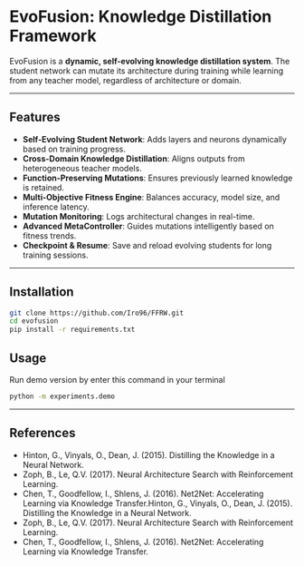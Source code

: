 # EvoFusion: Knowledge Distillation Framework

EvoFusion is a **dynamic, self-evolving knowledge distillation system**. The student network can mutate its architecture during training while learning from any teacher model, regardless of architecture or domain.

---

## Features

- **Self-Evolving Student Network**: Adds layers and neurons dynamically based on training progress.
- **Cross-Domain Knowledge Distillation**: Aligns outputs from heterogeneous teacher models.
- **Function-Preserving Mutations**: Ensures previously learned knowledge is retained.
- **Multi-Objective Fitness Engine**: Balances accuracy, model size, and inference latency.
- **Mutation Monitoring**: Logs architectural changes in real-time.
- **Advanced MetaController**: Guides mutations intelligently based on fitness trends.
- **Checkpoint & Resume**: Save and reload evolving students for long training sessions.

---

## Installation

```bash
git clone https://github.com/Iro96/FFRW.git
cd evofusion
pip install -r requirements.txt
```

## Usage
Run demo version by enter this command in your terminal
```bash
python -m experiments.demo
```

---

## References

- Hinton, G., Vinyals, O., Dean, J. (2015). Distilling the Knowledge in a Neural Network.
- Zoph, B., Le, Q.V. (2017). Neural Architecture Search with Reinforcement Learning.
- Chen, T., Goodfellow, I., Shlens, J. (2016). Net2Net: Accelerating Learning via Knowledge Transfer.Hinton, G., Vinyals, O., Dean, J. (2015). Distilling the Knowledge in a Neural Network.
- Zoph, B., Le, Q.V. (2017). Neural Architecture Search with Reinforcement Learning.
- Chen, T., Goodfellow, I., Shlens, J. (2016). Net2Net: Accelerating Learning via Knowledge Transfer.
